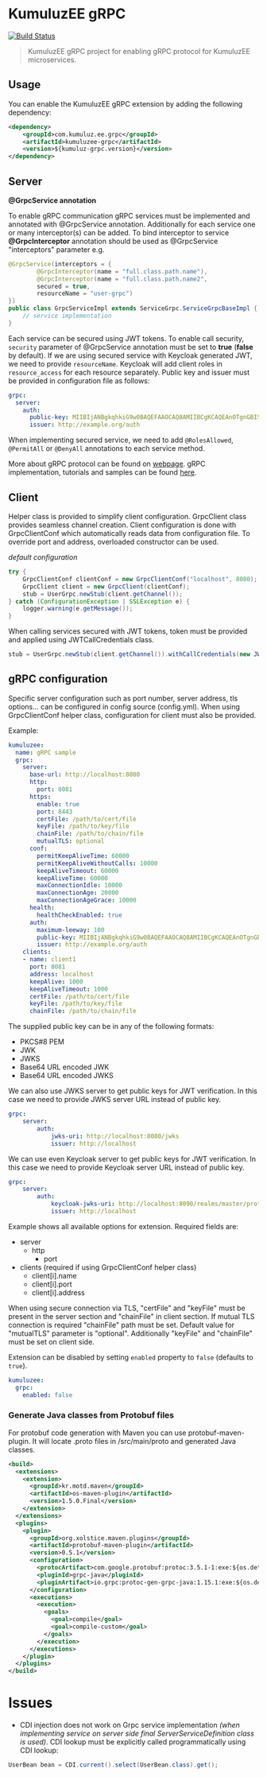 # KumuluzEE gRPC
[![Build Status](https://img.shields.io/travis/kumuluz/kumuluzee-grpc/master.svg?style=flat)](https://travis-ci.org/kumuluz/kumuluzee-grpc)
> KumuluzEE gRPC project for enabling gRPC protocol for KumuluzEE microservices.

## Usage

You can enable the KumuluzEE gRPC extension by adding the following dependency:
```xml
<dependency>
    <groupId>com.kumuluz.ee.grpc</groupId>
    <artifactId>kumuluzee-grpc</artifactId>
    <version>${kumuluz-grpc.version}</version>
</dependency>
```

## Server
**@GrpcService annotation**

To enable gRPC communication gRPC services must be implemented and annotated with @GrpcService annotation.
Additionally for each service one or many interceptor(s) can be added. To bind interceptor to service
 **@GrpcInterceptor** annotation should be used as @GrpcService "interceptors" parameter e.g.
```java
@GrpcService(interceptors = {
        @GrpcInterceptor(name = "full.class.path.name"),
        @GrpcInterceptor(name = "full.class.path.name2",
        secured = true,
        resourceName = "user-grpc")
})
public class GrpcServiceImpl extends ServiceGrpc.ServiceGrpcBaseImpl {
    // service implementation
}
```

Each service can be secured using JWT tokens. To enable call security, `security` parameter of @GrpcService annotation must be set to
**true** (**false** by default). If we are using secured service with Keycloak generated JWT, we need to provide `resourceName`.
Keycloak will add client roles in `resource_access` for each resource separately. Public key and issuer must be provided in configuration file as follows:

```yaml
grpc:
  server:
    auth:
      public-key: MIIBIjANBgkqhkiG9w0BAQEFAAOCAQ8AMIIBCgKCAQEAnOTgnGBISzm3pKuG8QXMVm6eEuTZx8Wqc8D9gy7vArzyE5QC/bVJNFwlz...
      issuer: http://example.org/auth
```

When implementing secured service, we need to add `@RolesAllowed`, `@PermitAll` or `@DenyAll` annotations
to each service method.

More about gRPC protocol can be found on [webpage](https://grpc.io).
gRPC implementation, tutorials and samples can be found [here](https://github.com/grpc/grpc-java).

## Client
Helper class is provided to simplify client configuration. GrpcClient class provides
seamless channel creation. Client configuration is done with GrpcClientConf which automatically 
reads data from configuration file. To override port and address, overloaded constructor can be used.

*default configuration*
```java
try {
    GrpcClientConf clientConf = new GrpcClientConf("localhost", 8080);
    GrpcClient client = new GrpcClient(clientConf);
    stub = UserGrpc.newStub(client.getChannel());
} catch (ConfigurationException | SSLException e) {
    logger.warning(e.getMessage());
}
```

When calling services secured with JWT tokens, token must be provided and applied using JWTCallCredentials class.

```java
stub = UserGrpc.newStub(client.getChannel()).withCallCredentials(new JWTCallCredentials(JWT_TOKEN));
```

## gRPC configuration
Specific server configuration such as port number, 
server address, tls options... can be configured in config source (config.yml).
When using GrpcClientConf helper class, configuration for client must also be provided.

Example:
```yaml
kumuluzee:
  name: gRPC sample
  grpc:
    server:
      base-url: http://localhost:8080
      http:
        port: 8081
      https:
        enable: true
        port: 8443
        certFile: /path/to/cert/file
        keyFile: /path/to/key/file
        chainFile: /path/to/chain/file
        mutualTLS: optional
      conf:
        permitKeepAliveTime: 60000
        permitKeepAliveWithoutCalls: 10000
        keepAliveTimeout: 60000
        keepAliveTime: 60000
        maxConnectionIdle: 10000
        maxConnectionAge: 20000
        maxConnectionAgeGrace: 10000
      health:
        healthCheckEnabled: true        
      auth:
        maximum-leeway: 100
        public-key: MIIBIjANBgkqhkiG9w0BAQEFAAOCAQ8AMIIBCgKCAQEAnOTgnGBISzm3pKuG8QXMVm6eEuTZx8Wqc8D9gy7vArzyE5QC/bVJNFwlz...
        issuer: http://example.org/auth
    clients:
    - name: client1
      port: 8081
      address: localhost
      keepAlive: 1000 
      keepAliveTimeout: 1000
      certFile: /path/to/cert/file
      keyFile: /path/to/key/file
      chainFile: /path/to/chain/file
```
The supplied public key can be in any of the following formats:
- PKCS#8 PEM
- JWK
- JWKS
- Base64 URL encoded JWK
- Base64 URL encoded JWKS

We can also use JWKS server to get public keys for JWT verification. In this case we need to provide JWKS server URL instead of public key.
```yaml
grpc:
    server:
        auth:
            jwks-uri: http://localhost:8080/jwks
            issuer: http://localhost
```

We can use even Keycloak server to get public keys for JWT verification. In this case we need to provide Keycloak server URL instead of public key.
```yaml
grpc:
    server:
        auth:
            keycloak-jwks-uri: http://localhost:8090/realms/master/protocol/openid-connect/certs
            issuer: http://localhost
```

Example shows all available options for extension. Required fields are:
* server
    * http
        * port
* clients (required if using GrpcClientConf helper class)
    * client[i].name
    * client[i].port
    * client[i].address
 
When using secure connection via TLS, "certFile" and "keyFile" must be present
in the server section and "chainFile" in client section. If mutual TLS connection 
is required "chainFile" path must be set. Default value for "mutualTLS" parameter is "optional".
Additionally "keyFile" and "chainFile" must be set on client side.

Extension can be disabled by setting `enabled` property to `false` (defaults to `true`).

```yaml
kumuluzee:
  grpc:
    enabled: false
```


### Generate Java classes from Protobuf files

For protobuf code generation with Maven you can use protobuf-maven-plugin. 
It will locate .proto files in /src/main/proto and generated Java classes.

```xml
<build>
  <extensions>
    <extension>
      <groupId>kr.motd.maven</groupId>
      <artifactId>os-maven-plugin</artifactId>
      <version>1.5.0.Final</version>
    </extension>
  </extensions>
  <plugins>
    <plugin>
      <groupId>org.xolstice.maven.plugins</groupId>
      <artifactId>protobuf-maven-plugin</artifactId>
      <version>0.5.1</version>
      <configuration>
        <protocArtifact>com.google.protobuf:protoc:3.5.1-1:exe:${os.detected.classifier}</protocArtifact>
        <pluginId>grpc-java</pluginId>
        <pluginArtifact>io.grpc:protoc-gen-grpc-java:1.15.1:exe:${os.detected.classifier}</pluginArtifact>
      </configuration>
      <executions>
        <execution>
          <goals>
            <goal>compile</goal>
            <goal>compile-custom</goal>
          </goals>
        </execution>
      </executions>
    </plugin>
  </plugins>
</build>
```

# Issues

* CDI injection does not work on Grpc service implementation *(when implementing service on server side 
final ServerServiceDefinition class is used)*. CDI lookup must be explicitly called programmatically using
CDI lookup:

```java
UserBean bean = CDI.current().select(UserBean.class).get();
``` 




